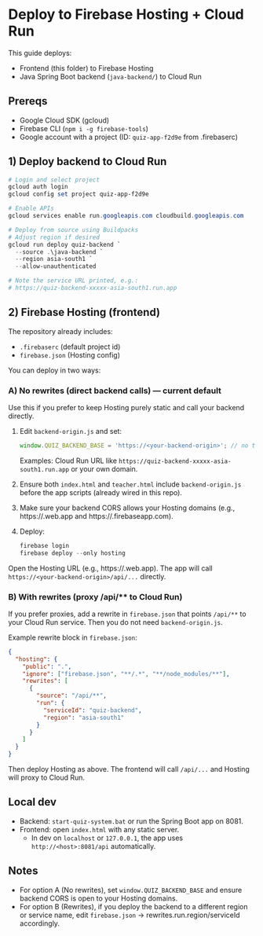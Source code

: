 # Deploy to Firebase Hosting + Cloud Run

This guide deploys:
- Frontend (this folder) to Firebase Hosting
- Java Spring Boot backend (`java-backend/`) to Cloud Run

## Prereqs
- Google Cloud SDK (gcloud)
- Firebase CLI (`npm i -g firebase-tools`)
- Google account with a project (ID: `quiz-app-f2d9e` from .firebaserc)

## 1) Deploy backend to Cloud Run
```powershell
# Login and select project
gcloud auth login
gcloud config set project quiz-app-f2d9e

# Enable APIs
gcloud services enable run.googleapis.com cloudbuild.googleapis.com

# Deploy from source using Buildpacks
# Adjust region if desired
gcloud run deploy quiz-backend `
  --source .\java-backend `
  --region asia-south1 `
  --allow-unauthenticated

# Note the service URL printed, e.g.:
# https://quiz-backend-xxxxx-asia-south1.run.app
```

## 2) Firebase Hosting (frontend)
The repository already includes:
- `.firebaserc` (default project id)
- `firebase.json` (Hosting config)

You can deploy in two ways:

### A) No rewrites (direct backend calls) — current default
Use this if you prefer to keep Hosting purely static and call your backend directly.

1) Edit `backend-origin.js` and set:
   ```js
   window.QUIZ_BACKEND_BASE = 'https://<your-backend-origin>'; // no trailing slash
   ```
   Examples: Cloud Run URL like `https://quiz-backend-xxxxx-asia-south1.run.app` or your own domain.

2) Ensure both `index.html` and `teacher.html` include `backend-origin.js` before the app scripts (already wired in this repo).

3) Make sure your backend CORS allows your Hosting domains (e.g., https://<project>.web.app and https://<project>.firebaseapp.com).

4) Deploy:
   ```powershell
   firebase login
   firebase deploy --only hosting
   ```

Open the Hosting URL (e.g., https://<project>.web.app). The app will call `https://<your-backend-origin>/api/...` directly.

### B) With rewrites (proxy /api/** to Cloud Run)
If you prefer proxies, add a rewrite in `firebase.json` that points `/api/**` to your Cloud Run service. Then you do not need `backend-origin.js`.

Example rewrite block in `firebase.json`:
```json
{
  "hosting": {
    "public": ".",
    "ignore": ["firebase.json", "**/.*", "**/node_modules/**"],
    "rewrites": [
      {
        "source": "/api/**",
        "run": {
          "serviceId": "quiz-backend",
          "region": "asia-south1"
        }
      }
    ]
  }
}
```
Then deploy Hosting as above. The frontend will call `/api/...` and Hosting will proxy to Cloud Run.

## Local dev
- Backend: `start-quiz-system.bat` or run the Spring Boot app on 8081.
- Frontend: open `index.html` with any static server.
  - In dev on `localhost` or `127.0.0.1`, the app uses `http://<host>:8081/api` automatically.

## Notes
- For option A (No rewrites), set `window.QUIZ_BACKEND_BASE` and ensure backend CORS is open to your Hosting domains.
- For option B (Rewrites), if you deploy the backend to a different region or service name, edit `firebase.json` -> rewrites.run.region/serviceId accordingly.
